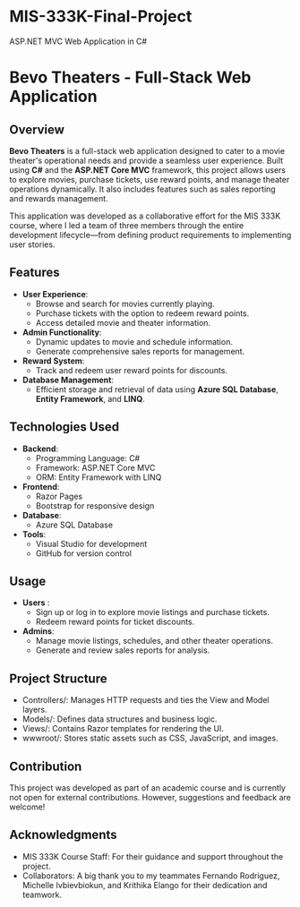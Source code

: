 # MIS-333K-Final-Project
ASP.NET MVC Web Application in C#

# Bevo Theaters - Full-Stack Web Application

## Overview
**Bevo Theaters** is a full-stack web application designed to cater to a movie theater's operational needs and provide a seamless user experience. Built using **C#** and the **ASP.NET Core MVC** framework, this project allows users to explore movies, purchase tickets, use reward points, and manage theater operations dynamically. It also includes features such as sales reporting and rewards management.

This application was developed as a collaborative effort for the MIS 333K course, where I led a team of three members through the entire development lifecycle—from defining product requirements to implementing user stories.

## Features
- **User Experience**:
  - Browse and search for movies currently playing.
  - Purchase tickets with the option to redeem reward points.
  - Access detailed movie and theater information.
- **Admin Functionality**:
  - Dynamic updates to movie and schedule information.
  - Generate comprehensive sales reports for management.
- **Reward System**:
  - Track and redeem user reward points for discounts.
- **Database Management**:
  - Efficient storage and retrieval of data using **Azure SQL Database**, **Entity Framework**, and **LINQ**.

## Technologies Used
- **Backend**:
  - Programming Language: C#
  - Framework: ASP.NET Core MVC
  - ORM: Entity Framework with LINQ
- **Frontend**:
  - Razor Pages
  - Bootstrap for responsive design
- **Database**:
  - Azure SQL Database
- **Tools**:
  - Visual Studio for development
  - GitHub for version control


## Usage
- **Users** :
  - Sign up or log in to explore movie listings and purchase tickets.
  - Redeem reward points for ticket discounts.
- **Admins**:
  - Manage movie listings, schedules, and other theater operations.
  - Generate and review sales reports for analysis.
## Project Structure
- Controllers/: Manages HTTP requests and ties the View and Model layers.
- Models/: Defines data structures and business logic.
- Views/: Contains Razor templates for rendering the UI.
- wwwroot/: Stores static assets such as CSS, JavaScript, and images.

## Contribution
This project was developed as part of an academic course and is currently not open for external contributions. However, suggestions and feedback are welcome!

## Acknowledgments
- MIS 333K Course Staff: For their guidance and support throughout the project.
- Collaborators: A big thank you to my teammates Fernando Rodriguez, Michelle Ivbievbiokun, and Krithika Elango for their dedication and teamwork.
